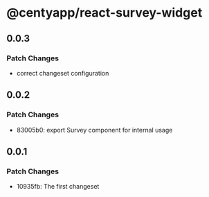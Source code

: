 # @centyapp/react-survey-widget

## 0.0.3

### Patch Changes

- correct changeset configuration

## 0.0.2

### Patch Changes

- 83005b0: export Survey component for internal usage

## 0.0.1

### Patch Changes

- 10935fb: The first changeset
